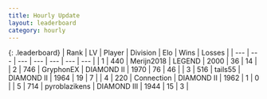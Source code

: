 ```yaml
---
title: Hourly Update
layout: leaderboard
category: hourly
---
```


{: .leaderboard}
| Rank | LV | Player | Division | Elo | Wins | Losses |
| --- | --- | --- | --- | --- | --- | --- |
| <span data-change="0">1</span> | 440 | <span title="ID: 489101">Merijn2018</span> | LEGEND | <span data-change="0">2000</span> | <span data-change="0">36</span> | <span data-change="0">14</span> |
| <span data-change="3">2</span> | 746 | <span title="ID: 315148">GryphonEX</span> | DIAMOND II | <span data-change="20">1970</span> | <span data-change="4">76</span> | <span data-change="1">46</span> |
| <span data-change="-1">3</span> | 516 | <span title="ID: 170123">tails55</span> | DIAMOND II | <span data-change="0">1964</span> | <span data-change="0">19</span> | <span data-change="0">7</span> |
| <span data-change="-1">4</span> | 220 | <span title="ID: 539711">Connection</span> | DIAMOND II | <span data-change="0">1962</span> | <span data-change="0">1</span> | <span data-change="0">0</span> |
| <span data-change="1">5</span> | 714 | <span title="ID: 143220">pyroblazikens</span> | DIAMOND III | <span data-change="0">1944</span> | <span data-change="0">15</span> | <span data-change="0">3</span> |